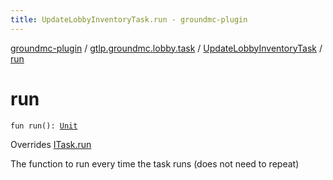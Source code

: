 ```yaml
---
title: UpdateLobbyInventoryTask.run - groundmc-plugin
---
```


[groundmc-plugin](../../index.html) / [gtlp.groundmc.lobby.task](../index.html) / [UpdateLobbyInventoryTask](index.html) / [run](.)

# run

`fun run(): `[`Unit`](https://kotlinlang.org/api/latest/jvm/stdlib/kotlin/-unit/index.html)

Overrides [ITask.run](../-i-task/run.html)

The function to run every time the task runs (does not need to repeat)

